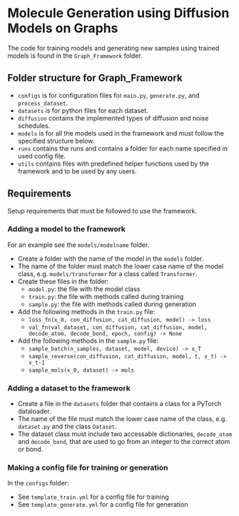 # Molecule Generation using Diffusion Models on Graphs
The code for training models and generating new samples using trained models is found in the `Graph_Framework` folder.

## Folder structure for Graph_Framework
- `configs` is for configuration files for `main.py`, `generate.py`, and `process_dataset`.
- `datasets` is for python files for each dataset. 
- `diffusion` contains the implemented types of diffusion and noise schedules.
- `models` is for all the models used in the framework and must follow the specified structure below.
- `runs` contains the runs and contains a folder for each name specified in used config file.
- `utils` contains files with predefined helper functions used by the framework and to be used by any users.

## Requirements
Setup requirements that must be followed to use the framework.

### Adding a model to the framework
For an example see the `models/modelname` folder.
- Create a folder with the name of the model in the `models` folder.
- The name of the folder must match the lower case name of the model class, e.g. `models/transformer` for a class called `Transformer`.
- Create these files in the folder:
    - `model.py`: the file with the model class
    - `train.py`: the file with methods called during training
    - `sample.py`: the file with methods called during generation
- Add the following methods in the `train.py` file:
    - `loss_fn(x_0, con_diffusion, cat_diffusion, model) -> loss`
    - `val_fn(val_dataset, con_diffusion, cat_diffusion, model, decode_atom, decode_bond, epoch, config) -> None`
- Add the following methods in the `sample.py` file:
    - `sample_batch(n_samples, dataset, model, device) -> x_T`
    - `sample_reverse(con_diffusion, cat_diffusion, model, t, x_t) -> x_t-1`
    - `sample_mols(x_0, dataset) -> mols`

### Adding a dataset to the framework
- Create a file in the `datasets` folder that contains a class for a PyTorch dataloader. 
- The name of the file must match the lower case name of the class, e.g. `dataset.py` and the class `Dataset`. 
- The dataset class must include two  accessable dictionaries, `decode_atom` and `decode_bond`, that are used to go from an integer to the correct atom or bond.

### Making a config file for training or generation
In the `configs` folder:
- See `template_train.yml` for a config file for training
- See `template_generate.yml` for a config file for generation
